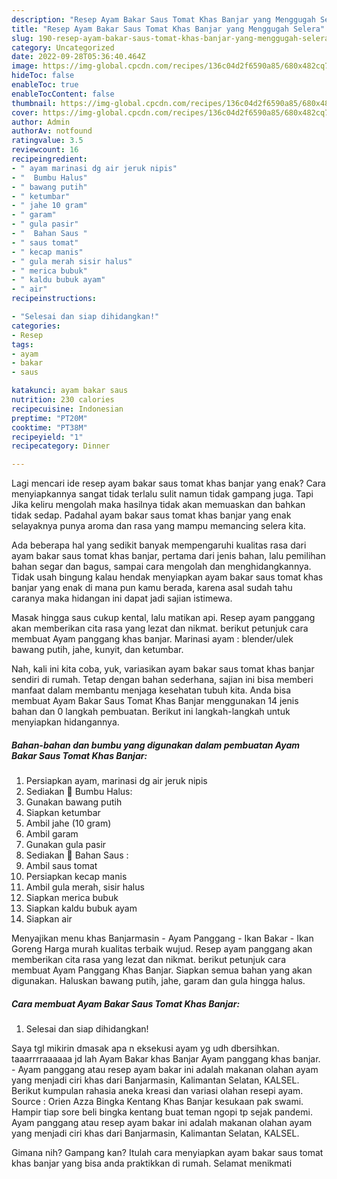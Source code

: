 ```yaml
---
description: "Resep Ayam Bakar Saus Tomat Khas Banjar yang Menggugah Selera"
title: "Resep Ayam Bakar Saus Tomat Khas Banjar yang Menggugah Selera"
slug: 190-resep-ayam-bakar-saus-tomat-khas-banjar-yang-menggugah-selera
category: Uncategorized
date: 2022-09-28T05:36:40.464Z
image: https://img-global.cpcdn.com/recipes/136c04d2f6590a85/680x482cq70/ayam-bakar-saus-tomat-khas-banjar-foto-resep-utama.jpg
hideToc: false
enableToc: true
enableTocContent: false
thumbnail: https://img-global.cpcdn.com/recipes/136c04d2f6590a85/680x482cq70/ayam-bakar-saus-tomat-khas-banjar-foto-resep-utama.jpg
cover: https://img-global.cpcdn.com/recipes/136c04d2f6590a85/680x482cq70/ayam-bakar-saus-tomat-khas-banjar-foto-resep-utama.jpg
author: Admin
authorAv: notfound
ratingvalue: 3.5
reviewcount: 16
recipeingredient:
- " ayam marinasi dg air jeruk nipis"
- "  Bumbu Halus"
- " bawang putih"
- " ketumbar"
- " jahe 10 gram"
- " garam"
- " gula pasir"
- "  Bahan Saus "
- " saus tomat"
- " kecap manis"
- " gula merah sisir halus"
- " merica bubuk"
- " kaldu bubuk ayam"
- " air"
recipeinstructions:

- "Selesai dan siap dihidangkan!"
categories:
- Resep
tags:
- ayam
- bakar
- saus

katakunci: ayam bakar saus 
nutrition: 230 calories
recipecuisine: Indonesian
preptime: "PT20M"
cooktime: "PT38M"
recipeyield: "1"
recipecategory: Dinner

---
```



Lagi mencari ide resep ayam bakar saus tomat khas banjar yang enak? Cara menyiapkannya sangat tidak terlalu sulit namun tidak gampang juga. Tapi Jika keliru mengolah maka hasilnya tidak akan memuaskan dan bahkan tidak sedap. Padahal ayam bakar saus tomat khas banjar yang enak selayaknya punya aroma dan rasa yang mampu memancing selera kita.


Ada beberapa hal yang sedikit banyak mempengaruhi kualitas rasa dari ayam bakar saus tomat khas banjar, pertama dari jenis bahan, lalu pemilihan bahan segar dan bagus, sampai cara mengolah dan menghidangkannya. Tidak usah bingung kalau hendak menyiapkan ayam bakar saus tomat khas banjar yang enak di mana pun kamu berada, karena asal sudah tahu caranya maka hidangan ini dapat jadi sajian istimewa.

Masak hingga saus cukup kental, lalu matikan api. Resep ayam panggang akan memberikan cita rasa yang lezat dan nikmat. berikut petunjuk cara membuat Ayam panggang khas banjar. Marinasi ayam : blender/ulek bawang putih, jahe, kunyit, dan ketumbar.


Nah, kali ini kita coba, yuk, variasikan ayam bakar saus tomat khas banjar sendiri di rumah. Tetap dengan bahan sederhana, sajian ini bisa memberi manfaat dalam membantu menjaga kesehatan tubuh kita. Anda bisa membuat Ayam Bakar Saus Tomat Khas Banjar menggunakan 14 jenis bahan dan 0 langkah pembuatan. Berikut ini langkah-langkah untuk menyiapkan hidangannya.

<!--inarticleads1-->

##### Bahan-bahan dan bumbu yang digunakan dalam pembuatan Ayam Bakar Saus Tomat Khas Banjar:

1. Persiapkan  ayam, marinasi dg air jeruk nipis
1. Sediakan  🌟 Bumbu Halus:
1. Gunakan  bawang putih
1. Siapkan  ketumbar
1. Ambil  jahe (10 gram)
1. Ambil  garam
1. Gunakan  gula pasir
1. Sediakan  🌟 Bahan Saus :
1. Ambil  saus tomat
1. Persiapkan  kecap manis
1. Ambil  gula merah, sisir halus
1. Siapkan  merica bubuk
1. Siapkan  kaldu bubuk ayam
1. Siapkan  air


Menyajikan menu khas Banjarmasin - Ayam Panggang - Ikan Bakar - Ikan Goreng Harga murah kualitas terbaik wujud. Resep ayam panggang akan memberikan cita rasa yang lezat dan nikmat. berikut petunjuk cara membuat Ayam Panggang Khas Banjar. Siapkan semua bahan yang akan digunakan. Haluskan bawang putih, jahe, garam dan gula hingga halus. 

<!--inarticleads2-->

##### Cara membuat Ayam Bakar Saus Tomat Khas Banjar:


1. Selesai dan siap dihidangkan!

Saya tgl mikirin dmasak apa n eksekusi ayam yg udh dbersihkan. taaarrrraaaaaa jd lah Ayam Bakar khas Banjar Ayam panggang khas banjar. - Ayam panggang atau resep ayam bakar ini adalah makanan olahan ayam yang menjadi ciri khas dari Banjarmasin, Kalimantan Selatan, KALSEL. Berikut kumpulan rahasia aneka kreasi dan variasi olahan resepi ayam. Source : Orien Azza Bingka Kentang Khas Banjar kesukaan pak swami. Hampir tiap sore beli bingka kentang buat teman ngopi tp sejak pandemi. Ayam panggang atau resep ayam bakar ini adalah makanan olahan ayam yang menjadi ciri khas dari Banjarmasin, Kalimantan Selatan, KALSEL. 

Gimana nih? Gampang kan? Itulah cara menyiapkan ayam bakar saus tomat khas banjar yang bisa anda praktikkan di rumah. Selamat menikmati
